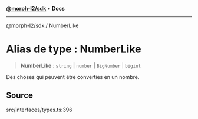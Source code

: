 [**@morph-l2/sdk**](../globals.md) • **Docs**

***

[@morph-l2/sdk](../globals.md) / NumberLike

# Alias de type : NumberLike

> **NumberLike** : `string` \| `number` \| `BigNumber` \| `bigint`

Des choses qui peuvent être converties en un nombre.

## Source

src/interfaces/types.ts:396
